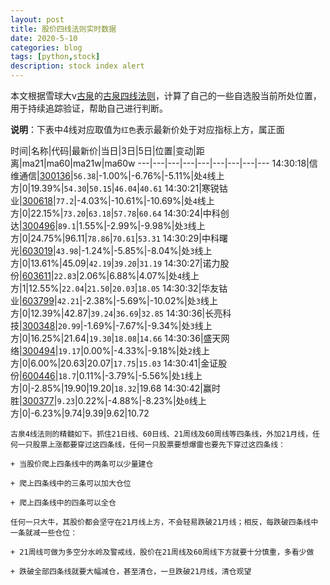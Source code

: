 ```yaml
---
layout: post
title: 股价四线法则实时数据
date: 2020-5-10
categories: blog
tags: [python,stock]
description: stock index alert
---
```



本文根据雪球大v[古泉](https://xueqiu.com/u/7148646888)的[古泉四线法则](https://xueqiu.com/7148646888/130498192)，计算了自己的一些自选股当前所处位置，用于持续追踪验证，帮助自己进行判断。

**说明**：下表中4线对应取值为`红色`表示最新价处于对应指标上方，属正面

时间|名称|代码|最新价|当日|3日|5日|位置|变动|距离|ma21|ma60|ma21w|ma60w
---|---|---|---|---|---|---|---|---
14:30:18|信维通信|[300136](https://xueqiu.com/S/SZ300136)|`56.38`|-1.00%|-6.76%|-5.11%|处`4`线上方|0|19.39%|`54.30`|`50.15`|`46.04`|`40.61`
14:30:21|寒锐钴业|[300618](https://xueqiu.com/S/SZ300618)|`77.2`|-4.03%|-10.61%|-10.69%|处`4`线上方|0|22.15%|`73.20`|`63.18`|`57.78`|`60.64`
14:30:24|中科创达|[300496](https://xueqiu.com/S/SZ300496)|`89.1`|1.55%|-2.99%|-9.98%|处`3`线上方|0|24.75%|96.11|`78.86`|`70.61`|`53.31`
14:30:29|中科曙光|[603019](https://xueqiu.com/S/SH603019)|`43.98`|-1.24%|-5.85%|-8.04%|处`3`线上方|0|13.61%|45.09|`42.19`|`39.20`|`31.19`
14:30:27|诺力股份|[603611](https://xueqiu.com/S/SH603611)|`22.83`|2.06%|6.88%|4.07%|处`4`线上方|1|12.55%|`22.04`|`21.50`|`20.03`|`18.05`
14:30:32|华友钴业|[603799](https://xueqiu.com/S/SH603799)|`42.21`|-2.38%|-5.69%|-10.02%|处`3`线上方|0|12.39%|42.87|`39.24`|`36.69`|`32.85`
14:30:36|长亮科技|[300348](https://xueqiu.com/S/SZ300348)|`20.99`|-1.69%|-7.67%|-9.34%|处`3`线上方|0|16.25%|21.64|`19.30`|`18.08`|`14.66`
14:30:36|盛天网络|[300494](https://xueqiu.com/S/SZ300494)|`19.17`|0.00%|-4.33%|-9.18%|处`2`线上方|0|6.00%|20.63|20.07|`17.75`|`15.03`
14:30:41|金证股份|[600446](https://xueqiu.com/S/SH600446)|`18.7`|0.11%|-3.79%|-5.56%|处`1`线上方|0|-2.85%|19.90|19.20|`18.32`|19.68
14:30:42|赢时胜|[300377](https://xueqiu.com/S/SZ300377)|`9.23`|0.22%|-4.88%|-8.23%|处`0`线上方|0|-6.23%|9.74|9.39|9.62|10.72

```
古泉4线法则的精髓如下。抓住21日线、60日线、21周线及60周线等四条线，外加21月线，任何一只股票上涨都要穿过这四条线，任何一只股票要想爆雷也要先下穿过这四条线：

+ 当股价爬上四条线中的两条可以少量建仓

+ 爬上四条线中的三条可以加大仓位

+ 爬上四条线中的四条可以全仓

任何一只大牛，其股价都会坚守在21月线上方，不会轻易跌破21月线；相反，每跌破四条线中一条就减一些仓位：

+ 21周线可做为多空分水岭及警戒线，股价在21周线及60周线下方就要十分慎重，多看少做

+ 跌破全部四条线就要大幅减仓，甚至清仓，一旦跌破21月线，清仓观望
```